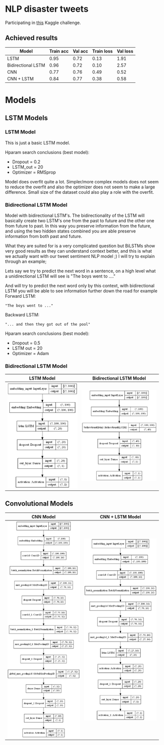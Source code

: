 # NLP disaster tweets
Participating in [this](https://www.kaggle.com/c/nlp-getting-started/overview) Kaggle challenge.

## Achieved results

| Model              | Train acc | Val acc | Train loss | Val loss |
|--------------------|-----------|---------|------------|----------|
| LSTM               | 0.95      | 0.72    | 0.13       | 1.91     |
| Bidirectional LSTM | 0.96      | 0.72    | 0.10       | 2.57     |
| CNN                | 0.77      | 0.76    | 0.49       | 0.52     |
| CNN + LSTM         | 0.84      | 0.77    | 0.38       | 0.58     |


# Models
## LSTM Models

### LSTM Model
This is just a basic LSTM model.

Hparam search conclusions (best model):
* Dropout    = 0.2
* LSTM_out   = 20
* Optimizer  = RMSprop

Model does overfit quite a lot. Simpler/more complex models does not seem to reduce the overfit and also the optimizer does not seem to make a large difference.
Small size of the dataset could also play a role with the overfit.

### Bidirectional LSTM Model
Model with bidirectional LSTM's. The bidirectionality of the LSTM will basically create two LSTM's one from the past to 
future and the other one from future to past. In this way you preserve information from the future, and using the two 
hidden states combined you are able preserve information from both past and future.

What they are suited for is a very complicated question but BiLSTMs show very good results as they can understand 
context better, and this is what we actually want with our tweet sentiment NLP model ;) I will try to explain through an 
example;

Lets say we try to predict the next word in a sentence, on a high level what a unidirectional LSTM will see is
"The boys went to ...."

And will try to predict the next word only by this context, with bidirectional LSTM you will be able to see information 
further down the road for example
  Forward LSTM:
  
    "The boys went to ..."
  Backward LSTM:
  
    "... and then they got out of the pool"

Hparam search conclusions (best model):
* Dropout        = 0.5
* LSTM out       = 20
* Optimizer      = Adam


### Bidirectional LSTM Model

| LSTM Model         | Bidirectional LSTM Model|
|--------------------|-----------|
| <img src="images/model_summary/LSTM_model.png" width="350" />              |  <img src="images/model_summary/Bidirectional_LSTM_model.png" width="350" />|


## Convolutional Models
| CNN Model         | CNN + LSTM Model|
|--------------------|-----------|
| <img src="images/model_summary/CNN_model.png" width="350" />              |  <img src="images/model_summary/LSTM_CNN_deep_model.png" width="350" />|


